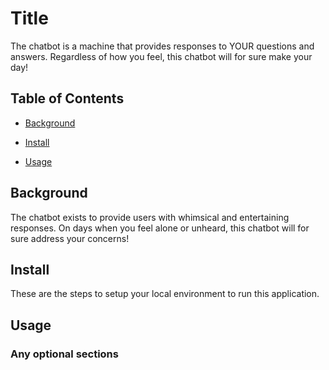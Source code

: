 # Title

The chatbot is a machine that provides responses to YOUR questions and answers. Regardless of how you feel, this chatbot will for sure make your day! 

## Table of Contents

- [Background](#background)

- [Install](#install)

- [Usage](#usage)

## Background

The chatbot exists to provide users with whimsical and entertaining responses. On days when you feel alone or unheard, this chatbot will for sure address your concerns!

## Install

These are the steps to setup your local environment to run this application.

## Usage


### Any optional sections
